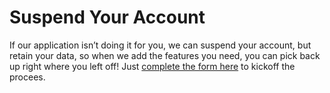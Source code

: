 # Suspend Your Account

If our application isn’t doing it for you, we can suspend your account, but retain your data, so when we add the features you need, you can pick back up right where you left off! Just [complete the form here](https://form.asana.com/?k=HBpa\_mlQ\_YNXShb6vYRdsg\&d=1107920631423484) to kickoff the procees.
